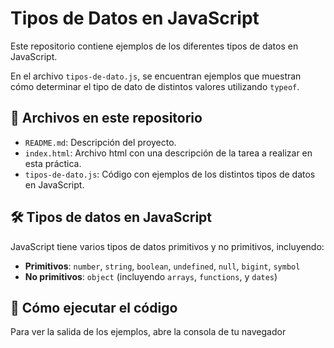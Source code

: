 # Tipos de Datos en JavaScript

Este repositorio contiene ejemplos de los diferentes tipos de datos en JavaScript.

En el archivo `tipos-de-dato.js`, se encuentran ejemplos que muestran cómo determinar el tipo de dato de distintos valores utilizando `typeof`.

## 📂 Archivos en este repositorio

- `README.md`: Descripción del proyecto.
- `index.html`: Archivo html con una descripción de la tarea a realizar en esta práctica.
- `tipos-de-dato.js`: Código con ejemplos de los distintos tipos de datos en JavaScript.

## 🛠 Tipos de datos en JavaScript

JavaScript tiene varios tipos de datos primitivos y no primitivos, incluyendo:

- **Primitivos**: `number`, `string`, `boolean`, `undefined`, `null`, `bigint`, `symbol`
- **No primitivos**: `object` (incluyendo `arrays`, `functions`, y `dates`)

## 🚀 Cómo ejecutar el código

Para ver la salida de los ejemplos, abre la consola de tu navegador
